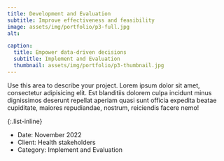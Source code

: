 ```yaml
---
title: Development and Evaluation
subtitle: Improve effectiveness and feasibility
image: assets/img/portfolio/p3-full.jpg
alt: 

caption:
  title: Empower data-driven decisions
  subtitle: Implement and Evaluation
  thumbnail: assets/img/portfolio/p3-thumbnail.jpg
---
```




Use this area to describe your project. Lorem ipsum dolor sit amet, consectetur adipisicing elit. Est blanditiis dolorem culpa incidunt minus dignissimos deserunt repellat aperiam quasi sunt officia expedita beatae cupiditate, maiores repudiandae, nostrum, reiciendis facere nemo!

{:.list-inline}
- Date: November 2022
- Client: Health stakeholders
- Category: Implement and Evaluation

